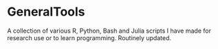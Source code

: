 # GeneralTools
A collection of various R, Python, Bash and Julia scripts I have made for research use or to learn programming. Routinely updated.
